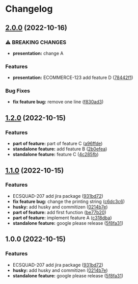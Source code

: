 # Changelog

## [2.0.0](https://github.com/ahmedashraff/asdf/compare/v1.2.0...v2.0.0) (2022-10-16)


### ⚠ BREAKING CHANGES

* **presentation:** change A

### Features

* **presentation:** ECOMMERCE-123 add feature D ([78442f1](https://github.com/ahmedashraff/asdf/commit/78442f16921f1da9cea77d1011d6fd39d8907150))


### Bug Fixes

* **fix feature bug:** remove one line ([f830ad3](https://github.com/ahmedashraff/asdf/commit/f830ad30dc66fb4eeec6174fa9fcc3ff1c443080))

## [1.2.0](https://github.com/ahmedashraff/asdf/compare/v1.1.0...v1.2.0) (2022-10-15)


### Features

* **part of feature:** part of feature C ([a96ffde](https://github.com/ahmedashraff/asdf/commit/a96ffdecac841740412bac46d01cb9157d94dde4))
* **standalone feature:** add feature B ([2b0efea](https://github.com/ahmedashraff/asdf/commit/2b0efeaa516779d83308e354512e811c179bc0af))
* **standalone feature:** feature C ([4c285fb](https://github.com/ahmedashraff/asdf/commit/4c285fb6e133c7db30c21949c9c68f7dc0c16e09))

## [1.1.0](https://github.com/ahmedashraff/asdf/compare/v1.0.0...v1.1.0) (2022-10-15)


### Features

* ECSQUAD-207 add jira package ([931bd72](https://github.com/ahmedashraff/asdf/commit/931bd72148edbb3f28e7b2e1fc3bf71f3d60bfd1))
* **fix feature bug:** change the printing string ([c6dc3c6](https://github.com/ahmedashraff/asdf/commit/c6dc3c6fbdfda766bab39d001b7ebe12a7d53e6f))
* **husky:** add husky and commitizen ([0214b7e](https://github.com/ahmedashraff/asdf/commit/0214b7e8daa1f3000d1458e85d01690667c4124b))
* **part of feature:** add first function ([be77b20](https://github.com/ahmedashraff/asdf/commit/be77b207524c78b114ddabeb2b6af5aee18b76cc))
* **part of feature:** implement feature A ([c318dba](https://github.com/ahmedashraff/asdf/commit/c318dba02b8069967658614b7f328821a83c74ef))
* **standalone feature:** google please release ([5f8fa31](https://github.com/ahmedashraff/asdf/commit/5f8fa31a12b64ebe9cf9d67e7194a29d974b4e6f))

## 1.0.0 (2022-10-15)


### Features

* ECSQUAD-207 add jira package ([931bd72](https://github.com/ahmedashraff/asdf/commit/931bd72148edbb3f28e7b2e1fc3bf71f3d60bfd1))
* **husky:** add husky and commitizen ([0214b7e](https://github.com/ahmedashraff/asdf/commit/0214b7e8daa1f3000d1458e85d01690667c4124b))
* **standalone feature:** google please release ([5f8fa31](https://github.com/ahmedashraff/asdf/commit/5f8fa31a12b64ebe9cf9d67e7194a29d974b4e6f))
